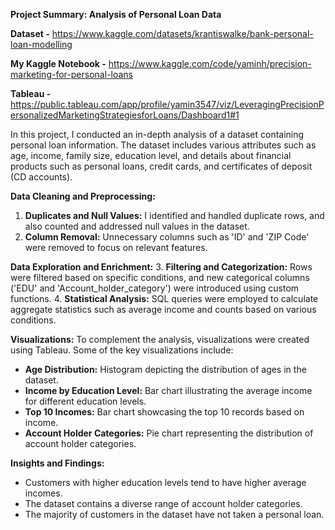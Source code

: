 **Project Summary: Analysis of Personal Loan Data**

**Dataset -** https://www.kaggle.com/datasets/krantiswalke/bank-personal-loan-modelling

**My Kaggle Notebook -** https://www.kaggle.com/code/yaminh/precision-marketing-for-personal-loans

**Tableau -** https://public.tableau.com/app/profile/yamin3547/viz/LeveragingPrecisionPersonalizedMarketingStrategiesforLoans/Dashboard1#1

In this project, I conducted an in-depth analysis of a dataset containing personal loan information. The dataset includes various attributes such as age, income, family size, education level, and details about financial products such as personal loans, credit cards, and certificates of deposit (CD accounts).

**Data Cleaning and Preprocessing:**
1. **Duplicates and Null Values:** I identified and handled duplicate rows, and also counted and addressed null values in the dataset.
2. **Column Removal:** Unnecessary columns such as 'ID' and 'ZIP Code' were removed to focus on relevant features.

**Data Exploration and Enrichment:**
3. **Filtering and Categorization:** Rows were filtered based on specific conditions, and new categorical columns ('EDU' and 'Account_holder_category') were introduced using custom functions.
4. **Statistical Analysis:** SQL queries were employed to calculate aggregate statistics such as average income and counts based on various conditions.

**Visualizations:**
To complement the analysis, visualizations were created using Tableau. Some of the key visualizations include:
- **Age Distribution:** Histogram depicting the distribution of ages in the dataset.
- **Income by Education Level:** Bar chart illustrating the average income for different education levels.
- **Top 10 Incomes:** Bar chart showcasing the top 10 records based on income.
- **Account Holder Categories:** Pie chart representing the distribution of account holder categories.

**Insights and Findings:**
- Customers with higher education levels tend to have higher average incomes.
- The dataset contains a diverse range of account holder categories.
- The majority of customers in the dataset have not taken a personal loan.
